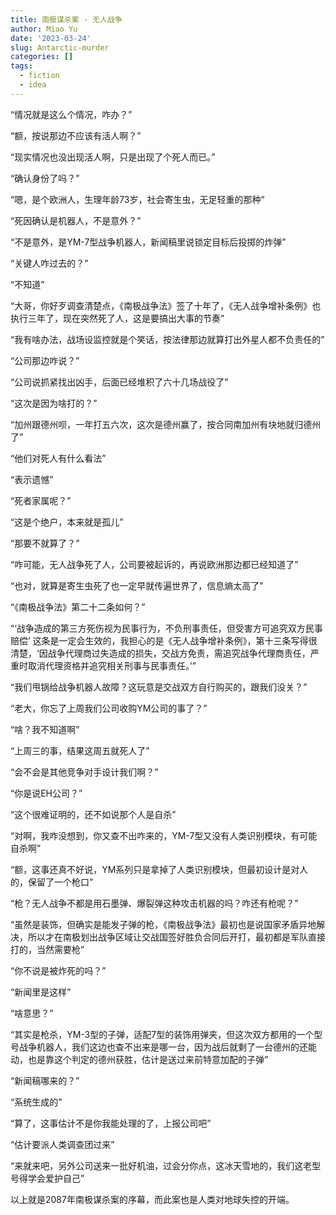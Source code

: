 ```yaml
---
title: 南极谋杀案 - 无人战争
author: Miao Yu
date: '2023-03-24'
slug: Antarctic-murder
categories: []
tags:
  - fiction
  - idea
---
```


“情况就是这么个情况，咋办？”

“额，按说那边不应该有活人啊？”

“现实情况也没出现活人啊，只是出现了个死人而已。”

“确认身份了吗？”

“嗯，是个欧洲人，生理年龄73岁，社会寄生虫，无足轻重的那种”

“死因确认是机器人，不是意外？”

“不是意外，是YM-7型战争机器人，新闻稿里说锁定目标后投掷的炸弹”

“关键人咋过去的？”

“不知道”

“大哥，你好歹调查清楚点，《南极战争法》签了十年了，《无人战争增补条例》也执行三年了，现在突然死了人，这是要搞出大事的节奏”

“我有啥办法，战场设监控就是个笑话，按法律那边就算打出外星人都不负责任的”

“公司那边咋说？”

“公司说抓紧找出凶手，后面已经堆积了六十几场战役了”

“这次是因为啥打的？”

“加州跟德州呗，一年打五六次，这次是德州赢了，按合同南加州有块地就归德州了”

“他们对死人有什么看法”

“表示遗憾”

“死者家属呢？”

“这是个绝户，本来就是孤儿”

“那要不就算了？”

“咋可能，无人战争死了人，公司要被起诉的，再说欧洲那边都已经知道了”

“也对，就算是寄生虫死了也一定早就传遍世界了，信息熵太高了”

“《南极战争法》第二十二条如何？”

“‘战争造成的第三方死伤视为民事行为，不负刑事责任，但受害方可追究双方民事赔偿’ 这条是一定会生效的，我担心的是《无人战争增补条例》，第十三条写得很清楚，‘因战争代理商过失造成的损失，交战方免责，需追究战争代理商责任，严重时取消代理资格并追究相关刑事与民事责任。’”

“我们甩锅给战争机器人故障？这玩意是交战双方自行购买的，跟我们没关？”

“老大，你忘了上周我们公司收购YM公司的事了？”

“啥？我不知道啊”

“上周三的事，结果这周五就死人了”

“会不会是其他竞争对手设计我们啊？”

“你是说EH公司？”

“这个很难证明的，还不如说那个人是自杀”

“对啊，我咋没想到，你又查不出咋来的，YM-7型又没有人类识别模块，有可能自杀啊”

“额，这事还真不好说，YM系列只是拿掉了人类识别模块，但最初设计是对人的，保留了一个枪口”

“枪？无人战争不都是用石墨弹、爆裂弹这种攻击机器的吗？咋还有枪呢？”

“虽然是装饰，但确实是能发子弹的枪，《南极战争法》最初也是说国家矛盾异地解决，所以才在南极划出战争区域让交战国签好胜负合同后开打，最初都是军队直接打的，当然需要枪”

“你不说是被炸死的吗？”

“新闻里是这样”

“啥意思？”

“其实是枪杀，YM-3型的子弹，适配7型的装饰用弹夹，但这次双方都用的一个型号战争机器人，我们这边也查不出来是哪一台，因为战后就剩了一台德州的还能动，也是靠这个判定的德州获胜，估计是送过来前特意加配的子弹”

“新闻稿哪来的？”

“系统生成的”

“算了，这事估计不是你我能处理的了，上报公司吧”

“估计要派人类调查团过来”

“来就来吧，另外公司送来一批好机油，过会分你点，这冰天雪地的，我们这老型号得学会爱护自己”

以上就是2087年南极谋杀案的序幕，而此案也是人类对地球失控的开端。
